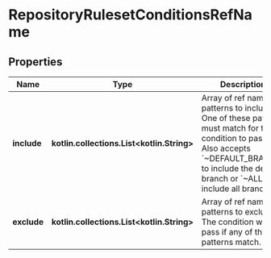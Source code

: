 
# RepositoryRulesetConditionsRefName

## Properties
Name | Type | Description | Notes
------------ | ------------- | ------------- | -------------
**include** | **kotlin.collections.List&lt;kotlin.String&gt;** | Array of ref names or patterns to include. One of these patterns must match for the condition to pass. Also accepts &#x60;~DEFAULT_BRANCH&#x60; to include the default branch or &#x60;~ALL&#x60; to include all branches. |  [optional]
**exclude** | **kotlin.collections.List&lt;kotlin.String&gt;** | Array of ref names or patterns to exclude. The condition will not pass if any of these patterns match. |  [optional]



